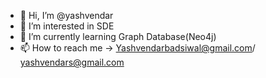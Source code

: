 - 👋 Hi, I’m @yashvendar
- 👀 I’m interested in SDE
- 🌱 I’m currently learning Graph Database(Neo4j)
- 📫 How to reach me -> Yashvendarbadsiwal@gmail.com/ yashvendars@gmail.com

<!---
yashvendar/yashvendar is a ✨ special ✨ repository because its `README.md` (this file) appears on your GitHub profile.
You can click the Preview link to take a look at your changes.
--->
